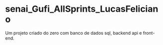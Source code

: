 # senai_Gufi_AllSprints_LucasFeliciano
Um projeto criado do zero com banco de dados sql, backend api e front-end.
